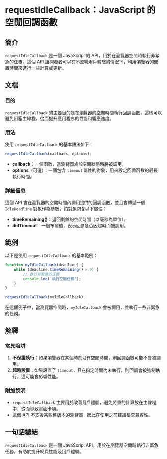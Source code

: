 <!--
Meta Description: # requestIdleCallback：JavaScript 的空閒回調函數 ## 簡介 `requestIdleCallback` 是一個 JavaScript 的 API，用於在瀏覽器空閒時執行非緊急的任務。這個 API 讓開發者可以在不影響用戶體驗的情況下，利用瀏覽器的閒置時間來進行一些計...
Meta Keywords: requestidlecallback, javascript, api, myidlecallback, 是一個
-->

# requestIdleCallback：JavaScript 的空閒回調函數

## 簡介
`requestIdleCallback` 是一個 JavaScript 的 API，用於在瀏覽器空閒時執行非緊急的任務。這個 API 讓開發者可以在不影響用戶體驗的情況下，利用瀏覽器的閒置時間來進行一些計算或更新。

## 文檔
### 目的
`requestIdleCallback` 的主要目的是在瀏覽器的空閒時間執行回調函數，這樣可以避免阻塞主線程，從而提升應用程序的性能和響應速度。

### 用法
使用 `requestIdleCallback` 的基本語法如下：
```javascript
requestIdleCallback(callback, options);
```

- **callback**：一個函數，當瀏覽器處於空閒狀態時將被調用。
- **options**（可選）：一個包含 `timeout` 屬性的對象，用來設定回調函數的最長執行時間。

### 詳細信息
這個 API 會在瀏覽器的空閒時間內調用提供的回調函數，並且會傳遞一個 `IdleDeadline` 對象作為參數，該對象包含以下屬性：

- **timeRemaining()**：返回剩餘的空閒時間（以毫秒為單位）。
- **didTimeout**：一個布爾值，表示回調是否因超時而被調用。

## 範例
以下是使用 `requestIdleCallback` 的基本範例：

```javascript
function myIdleCallback(deadline) {
    while (deadline.timeRemaining() > 0) {
        // 執行非緊急的任務
        console.log('執行空閒任務');
    }
}

requestIdleCallback(myIdleCallback);
```

在這個例子中，當瀏覽器空閒時，`myIdleCallback` 會被調用，並執行一些非緊急的任務。

## 解釋
### 常見陷阱
1. **不保證執行**：如果瀏覽器在某個時刻沒有空閒時間，則回調函數可能不會被調用。
2. **超時設置**：如果設置了 `timeout`，且在指定時間內未執行，則回調會被強制執行，這可能會影響性能。

### 附加說明
- `requestIdleCallback` 主要用於改善用戶體驗，避免將重的計算放在主線程中，從而導致畫面卡頓。
- 這個 API 不支援某些舊版本的瀏覽器，因此在使用之前建議檢查兼容性。

## 一句話總結
`requestIdleCallback` 是一個 JavaScript API，用於在瀏覽器空閒時執行非緊急任務，有助於提升網頁性能及用戶體驗。